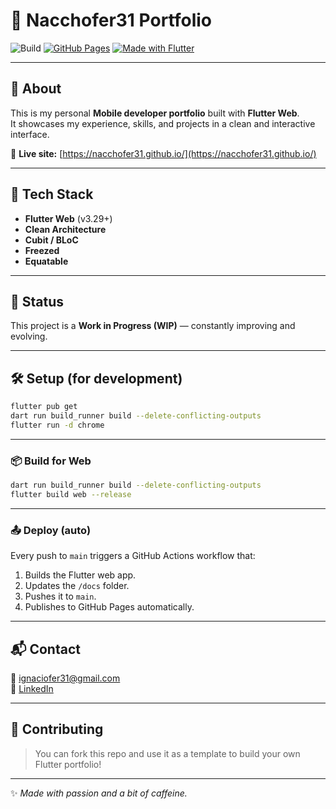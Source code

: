 # 🚀 Nacchofer31 Portfolio

![Build](https://github.com/nacchofer31/nacchofer31.github.io/workflows/Web%20Deployment/badge.svg)
[![GitHub Pages](https://img.shields.io/badge/GitHub-Pages-blue?logo=github)](https://nacchofer31.github.io/)
[![Made with Flutter](https://img.shields.io/badge/Made%20with-Flutter-blue?logo=flutter&logoColor=white)](https://flutter.dev)

---

## 🎯 About

This is my personal **Mobile developer portfolio** built with **Flutter Web**.  
It showcases my experience, skills, and projects in a clean and interactive interface.

🔗 **Live site:** [https://nacchofer31.github.io/](https://nacchofer31.github.io/)

---

## 🧰 Tech Stack

- **Flutter Web** (v3.29+)
- **Clean Architecture**
- **Cubit / BLoC**
- **Freezed**
- **Equatable**

---

## 🚧 Status

This project is a **Work in Progress (WIP)** — constantly improving and evolving.

---

## 🛠️ Setup (for development)

```bash
flutter pub get
dart run build_runner build --delete-conflicting-outputs
flutter run -d chrome
```

---

### 📦 Build for Web

```bash
dart run build_runner build --delete-conflicting-outputs
flutter build web --release
```

---

### 📤 Deploy (auto)

Every push to `main` triggers a GitHub Actions workflow that:

1. Builds the Flutter web app.
2. Updates the `/docs` folder.
3. Pushes it to `main`.
4. Publishes to GitHub Pages automatically.

---

## 📬 Contact

📧 [ignaciofer31@gmail.com](mailto:ignaciofer31@gmail.com)  
📂 [LinkedIn](https://www.linkedin.com/in/ignacio-ferrer-sanz/)

---

## 🤝 Contributing

> You can fork this repo and use it as a template to build your own Flutter portfolio!

---

✨ *Made with passion and a bit of caffeine.*

